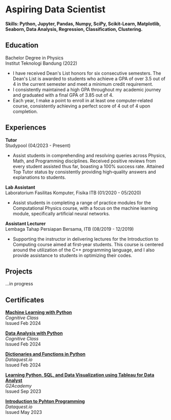 # Aspiring Data Scientist
**Skills: Python, Jupyter, Pandas, Numpy, SciPy, Scikit-Learn, Matplotlib, Seaborn, Data Analysis, Regression, Classification, Clustering.**

## Education
Bachelor Degree in Physics   
Institut Teknologi Bandung (2022)   
- I have received Dean's List honors for six consecutive semesters. The Dean's List is awarded to students who achieve a GPA
of over 3.5 out of 4 in the current semester and meet a minimum credit requirement.
- I consistently maintained a high GPA throughout my academic journey and graduated with a final GPA of 3.85 out of 4.
- Each year, I make a point to enroll in at least one computer‑related course, consistently achieving a perfect score of 4 out of 4 upon completion.

## Experiences
**Tutor**   
Studypool (04/2023 - Present)
- Assist students in comprehending and resolving queries across Physics, Math, and Programming disciplines. Received positive reviews from every student assisted thus far, boasting a 100% success rate. Attained Top Tutor status by consistently providing high‑quality answers and explanations to students.

**Lab Assistant**   
Laboratorium Fasilitas Komputer, Fisika ITB (01/2020 - 05/2020)
- Assist students in completing a range of practice modules for the Computational Physics course, with a focus on the
machine learning module, specifically artificial neural networks.

**Assistant Lecturer**   
Lembaga Tahap Persiapan Bersama, ITB (08/2019 - 12/2019)
- Supporting the instructor in delivering lectures for the Introduction to Computing course aimed at first‑year students. This course is centered around the utilization of the C++ programming language, and I also provide assistance to students in
optimizing their codes.

## Projects
...in progress

## Certificates
**[Machine Learning with Python](https://courses.cognitiveclass.ai/certificates/e77a4a173443420ebc6c94549e7a84c8)**   
*Cognitive Class*   
Issued Feb 2024

**[Data Analysis with Python](https://courses.cognitiveclass.ai/certificates/448f03939004432a95695f713617e2fd)**   
*Cognitive Class*   
Issued Feb 2024

**[Dictionaries and Functions in Python](https://app.dataquest.io/view_cert/N7LZ2KW3KL4HW463OBP0)**   
*Dataquest.io*   
Issued Feb 2024

**[Learning Python, SQL, and Data Visualization using Tableau for Data Analyst](https://g2labcms.s3-ap-southeast-1.amazonaws.com/certificates/1694513448421-certificate7393149720859009451.png)**   
*G2Academy*   
Issued Sep 2023

**[Introduction to Pyhton Programming](https://app.dataquest.io/view_cert/18QIWA9GHSYXZUZVF3I3)**   
*Dataquest.io*   
Issued May 2023
